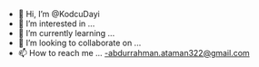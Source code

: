 - 👋 Hi, I’m @KodcuDayi
- 👀 I’m interested in ...
- 🌱 I’m currently learning ...
- 💞️ I’m looking to collaborate on ...
- 📫 How to reach me ...
-abdurrahman.ataman322@gmail.com
<!---
KodcuDayi/KodcuDayi is a ✨ special ✨ repository because its `README.md` (this file) appears on your GitHub profile.
You can click the Preview link to take a look at your changes.
--->
